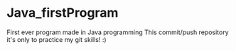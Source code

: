 # Java_firstProgram

First ever program made in Java programming
This commit/push repository it's only to practice my git skills! :)
